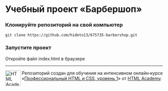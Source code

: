 # Учебный проект «Барбершоп»

### Клонируйте репозиторий на свой компьютер

```
git clone https://github.com/hideto13/675735-barbershop.git
```

### Запустите проект

Откройте файл index.html в браузере

---

<a href="https://htmlacademy.ru/intensive/htmlcss"><img align="left" width="50" height="50" alt="HTML Academy" src="https://up.htmlacademy.ru/static/img/intensive/htmlcss/logo-for-github-2.png"></a>

Репозиторий создан для обучения на интенсивном онлайн‑курсе «[Профессиональный HTML и CSS, уровень 1](https://htmlacademy.ru/intensive/htmlcss)» от [HTML Academy](https://htmlacademy.ru).
